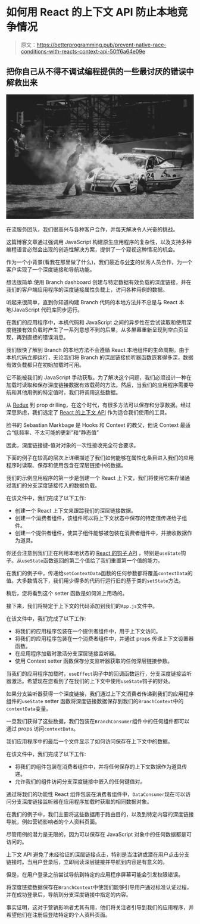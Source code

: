 # 如何用 React 的上下文 API 防止本地竞争情况

> 原文：<https://betterprogramming.pub/prevent-native-race-conditions-with-reacts-context-api-50ff6a64e09e>

## 把你自己从不得不调试编程提供的一些最讨厌的错误中解救出来

![](img/1e0fe3e2138f14c001fac77c11c23a1c.png)

在流服务团队，我们很高兴与各种客户合作，并每天解决令人兴奋的挑战。

这篇博客文章通过强调用 JavaScript 构建原生应用程序的复杂性，以及支持多种编程语言必然会出现的创造性解决方案，提供了一个窥视这种情况的机会。

作为一个小背景(看我在那里做了什么)，我们最近与[分支](https://branch.io/)的优秀人员合作，为一个客户实现了一个深度链接和导航功能。

想法很简单:使用 Branch dashboard 创建与特定数据有效负载的深度链接，并在我们的客户端应用程序的深度链接属性负载上，访问各种用例的数据。

听起来很简单，直到你知道构建 Branch 代码的本地方法并不总是与 React 本地/JavaScript 代码库同步运行。

在我们的应用程序中，本机代码和 JavaScript 之间的异步性在尝试读取和使用深度链接有效负载时产生了一系列意想不到的后果，从多屏幕重新呈现到空白页呈现，再到直接的错误消息。

我们很快了解到 Branch 的本地方法不会遵循 React 本地组件的生命周期。由于本机代码立即运行，无论我们将 Branch 的深层链接侦听器函数嵌套得多深，数据有效负载都只在初始加载时可用。

它不能被我们的 JavaScript 手动获取。为了解决这个问题，我们必须设计一种在加载时读取和保存深度链接数据有效载荷的方法。然后，当我们的应用程序需要导航和其他用例的特定值时，我们将调用这些数据。

从 [Redux](https://redux.js.org/) 到 prop drilling，在这个时代，有很多方法可以保存和分享数据。经过深思熟虑，我们选定了 [React 的上下文 API](https://reactjs.org/docs/context.html) 作为适合我们使用的工具。

脸书的 Sebastian Markbage 是 Hooks 和 Context 的教父，他说 Context 最适合“低频率、不太可能的更新”和“静态值”

因此，深度链接键-值对对象的一次性接收完全符合要求。

下面的例子在较高的层次上详细描述了我们如何能够在属性化条目进入我们的应用程序时读取、保存和使用包含在深层链接中的数据。

我们的示例应用程序的第一步是创建一个 React 上下文，我们将使用它来存储通过我们的分支深度链接传入的数据负载。

在该文件中，我们完成了以下工作:

*   创建一个 React 上下文来跟踪我们的深层链接数据。
*   创建一个消费者组件，该组件可以将上下文状态中保存的特定值传递给子组件。
*   创建一个提供者组件，使其子组件能够被包装在消费者组件中，并接收数据作为道具。

你还会注意到我们正在利用本地状态的 [React 的钩子 API](https://reactjs.org/docs/hooks-reference.html) ，特别是`useState`钩子。从`useState`函数返回的第二个值给了我们重置第一个值的能力。

在我们的例子中，传递给`setContextData`函数的任何参数都将覆盖`contextData`的值。大多数情况下，我们用少得多的代码行运行旧的基于类的`setState`方法。

稍后，您将看到这个 setter 函数是如何派上用场的。

接下来，我们将特定于上下文的代码添加到我们的`App.js`文件中。

在该文件中，我们完成了以下工作:

*   将我们的应用程序包装在一个提供者组件中，用于上下文访问。
*   将我们的应用程序包装在一个消费者组件中，并通过 props 传递上下文设置器函数。
*   在应用程序加载时激活分支深层链接监听器。
*   使用 Context setter 函数保存分支监听器获取的任何深层链接参数。

当我们的应用程序加载时，`useEffect`钩子中的回调函数运行，分支深度链接监听器激活。希望现在您看到了在我们的上下文中使用`useState`钩子的好处。

如果分支监听器获得一个深度链接，我们通过上下文消费者传递到我们的应用程序组件的`useState` setter 函数将深度链接数据保存到我们的`BranchContext`中的`contextData`变量。

一旦我们获得了这些数据，我们包装在`BranchConsumer`组件中的任何组件都可以通过 props 访问`contextData`。

我们应用程序中的最后一个文件显示了如何访问保存在上下文中的数据。

在该文件中，我们完成了以下工作:

*   将我们的组件包装在消费者组件中，并将任何保存的上下文数据作为道具传递。
*   允许我们的组件访问分支深度链接中嵌入的任何键值对。

通过将我们的功能性 React 组件包装在消费者组件中，`DataConsumer`现在可以访问分支深度链接监听器在应用程序加载时获取的相同数据对象。

在我们的例子中，我们主要将这些数据用于路由目的，以及到特定内容的深度链接导航，例如营销影响者的个人资料页面。

尽管用例的潜力是无限的，因为可以保存在 JavaScript 对象中的任何数据都是可访问的。

上下文 API 避免了未经验证的深层链接点击，特别是当注销或潜在用户点击分支链接时。当用户登录后，立即阅读深层链接并导航到内容是有意义的。

但是，在用户登录之前尝试导航到特定的应用程序屏幕可能会引发权限错误。

将深度链接数据保存在`BranchContext`中使我们能够引导用户通过标准认证过程，并在成功登录后，导航到分支深度链接中指定的内容。

事实证明，这对于营销影响者尤其有用，他们将关注者引导到我们的应用程序，并希望他们在注册后登陆特定的个人资料页面。
